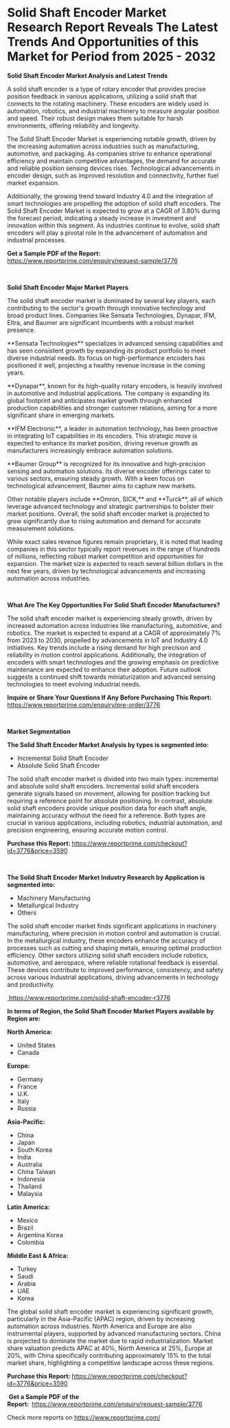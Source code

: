<p><h1>Solid Shaft Encoder Market Research Report Reveals The Latest Trends And Opportunities of this Market for Period from 2025 - 2032</h1></p><p><strong>Solid Shaft Encoder Market Analysis and Latest Trends</strong></p>
<p><p>A solid shaft encoder is a type of rotary encoder that provides precise position feedback in various applications, utilizing a solid shaft that connects to the rotating machinery. These encoders are widely used in automation, robotics, and industrial machinery to measure angular position and speed. Their robust design makes them suitable for harsh environments, offering reliability and longevity.</p><p>The Solid Shaft Encoder Market is experiencing notable growth, driven by the increasing automation across industries such as manufacturing, automotive, and packaging. As companies strive to enhance operational efficiency and maintain competitive advantages, the demand for accurate and reliable position sensing devices rises. Technological advancements in encoder design, such as improved resolution and connectivity, further fuel market expansion. </p><p>Additionally, the growing trend toward Industry 4.0 and the integration of smart technologies are propelling the adoption of solid shaft encoders. The Solid Shaft Encoder Market is expected to grow at a CAGR of 3.80% during the forecast period, indicating a steady increase in investment and innovation within this segment. As industries continue to evolve, solid shaft encoders will play a pivotal role in the advancement of automation and industrial processes.</p></p>
<p><strong>Get a Sample PDF of the Report:&nbsp;</strong> <a href="https://www.reportprime.com/enquiry/request-sample/3776?utm_campaign=2989&utm_medium=2&utm_source=Github&utm_content=ia&utm_term=18032025&utm_id=solid-shaft-encoder">https://www.reportprime.com/enquiry/request-sample/3776</a></p>
<p>&nbsp;</p>
<p><strong>Solid Shaft Encoder Major Market Players</strong></p>
<p><p>The solid shaft encoder market is dominated by several key players, each contributing to the sector's growth through innovative technology and broad product lines. Companies like Sensata Technologies, Dynapar, IFM, Eltra, and Baumer are significant incumbents with a robust market presence.</p><p>**Sensata Technologies** specializes in advanced sensing capabilities and has seen consistent growth by expanding its product portfolio to meet diverse industrial needs. Its focus on high-performance encoders has positioned it well, projecting a healthy revenue increase in the coming years.</p><p>**Dynapar**, known for its high-quality rotary encoders, is heavily involved in automotive and industrial applications. The company is expanding its global footprint and anticipates market growth through enhanced production capabilities and stronger customer relations, aiming for a more significant share in emerging markets.</p><p>**IFM Electronic**, a leader in automation technology, has been proactive in integrating IoT capabilities in its encoders. This strategic move is expected to enhance its market position, driving revenue growth as manufacturers increasingly embrace automation solutions.</p><p>**Baumer Group** is recognized for its innovative and high-precision sensing and automation solutions. Its diverse encoder offerings cater to various sectors, ensuring steady growth. With a keen focus on technological advancement, Baumer aims to capture new markets.</p><p>Other notable players include **Omron, SICK,** and **Turck**, all of which leverage advanced technology and strategic partnerships to bolster their market positions. Overall, the solid shaft encoder market is projected to grow significantly due to rising automation and demand for accurate measurement solutions.</p><p>While exact sales revenue figures remain proprietary, it is noted that leading companies in this sector typically report revenues in the range of hundreds of millions, reflecting robust market competition and opportunities for expansion. The market size is expected to reach several billion dollars in the next few years, driven by technological advancements and increasing automation across industries.</p></p>
<p>&nbsp;</p>
<p><strong>What Are The Key Opportunities For Solid Shaft Encoder Manufacturers?</strong></p>
<p><p>The solid shaft encoder market is experiencing steady growth, driven by increased automation across industries like manufacturing, automotive, and robotics. The market is expected to expand at a CAGR of approximately 7% from 2023 to 2030, propelled by advancements in IoT and Industry 4.0 initiatives. Key trends include a rising demand for high precision and reliability in motion control applications. Additionally, the integration of encoders with smart technologies and the growing emphasis on predictive maintenance are expected to enhance their adoption. Future outlook suggests a continued shift towards miniaturization and advanced sensing technologies to meet evolving industrial needs.</p></p>
<p><strong>Inquire or Share Your Questions If Any Before Purchasing This Report:</strong> <a href="https://www.reportprime.com/enquiry/pre-order/3776?utm_campaign=2989&utm_medium=2&utm_source=Github&utm_content=ia&utm_term=18032025&utm_id=solid-shaft-encoder">https://www.reportprime.com/enquiry/pre-order/3776</a></p>
<p>&nbsp;</p>
<p><strong>Market Segmentation</strong></p>
<p><strong>The Solid Shaft Encoder Market Analysis by types is segmented into:</strong></p>
<p><ul><li>Incremental Solid Shaft Encoder</li><li>Absolute Solid Shaft Encoder</li></ul></p>
<p><p>The solid shaft encoder market is divided into two main types: incremental and absolute solid shaft encoders. Incremental solid shaft encoders generate signals based on movement, allowing for position tracking but requiring a reference point for absolute positioning. In contrast, absolute solid shaft encoders provide unique position data for each shaft angle, maintaining accuracy without the need for a reference. Both types are crucial in various applications, including robotics, industrial automation, and precision engineering, ensuring accurate motion control.</p></p>
<p><strong>Purchase this Report:&nbsp;</strong><a href="https://www.reportprime.com/checkout?id=3776&price=3590&utm_campaign=2989&utm_medium=2&utm_source=Github&utm_content=ia&utm_term=18032025&utm_id=solid-shaft-encoder">https://www.reportprime.com/checkout?id=3776&price=3590</a></p>
<p>&nbsp;</p>
<p><strong>The Solid Shaft Encoder Market Industry Research by Application is segmented into:</strong></p>
<p><ul><li>Machinery Manufacturing</li><li>Metallurgical Industry</li><li>Others</li></ul></p>
<p><p>The solid shaft encoder market finds significant applications in machinery manufacturing, where precision in motion control and automation is crucial. In the metallurgical industry, these encoders enhance the accuracy of processes such as cutting and shaping metals, ensuring optimal production efficiency. Other sectors utilizing solid shaft encoders include robotics, automotive, and aerospace, where reliable rotational feedback is essential. These devices contribute to improved performance, consistency, and safety across various industrial applications, driving advancements in technology and productivity.</p></p>
<p><a href="https://www.reportprime.com/solid-shaft-encoder-r3776?utm_campaign=2989&utm_medium=2&utm_source=Github&utm_content=ia&utm_term=18032025&utm_id=solid-shaft-encoder">&nbsp;https://www.reportprime.com/solid-shaft-encoder-r3776</a></p>
<p><strong>In terms of Region, the Solid Shaft Encoder Market Players available by Region are:</strong></p>
<p>
    <p> <strong> North America: </strong>
        <ul>
            <li>United States</li>
            <li>Canada</li>
        </ul>
        </p> 
    <p> <strong> Europe: </strong>
        <ul>
            <li>Germany</li>
            <li>France</li>
            <li>U.K.</li>
            <li>Italy</li>
            <li>Russia</li>
        </ul>
        </p> 
    <p> <strong> Asia-Pacific: </strong>
        <ul>
            <li>China</li>
            <li>Japan</li>
            <li>South Korea</li>
            <li>India</li>
            <li>Australia</li>
            <li>China Taiwan</li>
            <li>Indonesia</li>
            <li>Thailand</li>
            <li>Malaysia</li>
        </ul>
        </p> 
    <p> <strong> Latin America: </strong>
        <ul>
            <li>Mexico</li>
            <li>Brazil</li>
            <li>Argentina Korea</li>
            <li>Colombia</li>
        </ul>
        </p> 
    <p> <strong> Middle East & Africa: </strong>
        <ul>
            <li>Turkey</li>
            <li>Saudi</li>
            <li>Arabia</li>
            <li>UAE</li>
            <li>Korea</li>
        </ul>
    </p>
    </p>
<p><p>The global solid shaft encoder market is experiencing significant growth, particularly in the Asia-Pacific (APAC) region, driven by increasing automation across industries. North America and Europe are also instrumental players, supported by advanced manufacturing sectors. China is projected to dominate the market due to rapid industrialization. Market share valuation predicts APAC at 40%, North America at 25%, Europe at 20%, with China specifically contributing approximately 15% to the total market share, highlighting a competitive landscape across these regions.</p></p>
<p><strong>Purchase this Report: </strong><a href="https://www.reportprime.com/checkout?id=3776&price=3590&utm_campaign=2989&utm_medium=2&utm_source=Github&utm_content=ia&utm_term=18032025&utm_id=solid-shaft-encoder">https://www.reportprime.com/checkout?id=3776&price=3590</a></p>
<p>&nbsp;<strong>Get a Sample PDF of the Report:&nbsp;&nbsp;</strong><a href="https://www.reportprime.com/enquiry/request-sample/3776?utm_campaign=2989&utm_medium=2&utm_source=Github&utm_content=ia&utm_term=18032025&utm_id=solid-shaft-encoder">https://www.reportprime.com/enquiry/request-sample/3776</a></p>
<p><strong></strong></p>
<p>Check more reports on <a href="https://www.reportprime.com/?utm_campaign=2989&utm_medium=2&utm_source=Github&utm_content=ia&utm_term=18032025&utm_id=solid-shaft-encoder">https://www.reportprime.com/</a></p>